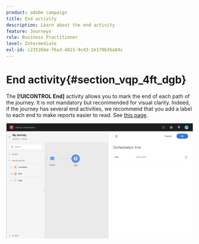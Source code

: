 ```yaml
---
product: adobe campaign
title: End activity
description: Learn about the end activity
feature: Journeys
role: Business Practitioner
level: Intermediate
exl-id: c2352bbe-f6a3-4815-9c43-2e170b3ba84c
---
```

# End activity{#section_vqp_4ft_dgb}

The **[!UICONTROL End]** activity allows you to mark the end of each path of the journey. It is not mandatory but recommended for visual clarity. Indeed, if the journey has several end activities, we recommend that you add a label to each end to make reports easier to read. See [this page](../reporting/about-journey-reports.md).

![](../assets/journey54.png)
